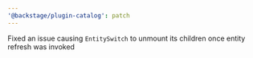 ```yaml
---
'@backstage/plugin-catalog': patch
---
```


Fixed an issue causing `EntitySwitch` to unmount its children once entity refresh was invoked
